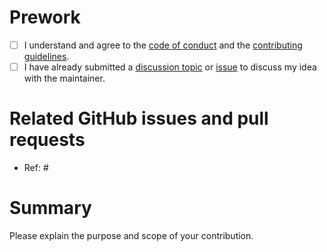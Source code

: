 # Prework

* [ ] I understand and agree to the [code of conduct](https://ropensci.org/code-of-conduct/) and the [contributing guidelines](https://github.com/ropensci/targets/blob/main/CONTRIBUTING.md).
* [ ] I have already submitted a [discussion topic](https://github.com/ropensci/targets/discussions) or [issue](http://github.com/ropensci/targets/issues) to discuss my idea with the maintainer.

# Related GitHub issues and pull requests

* Ref: #

# Summary

Please explain the purpose and scope of your contribution.
